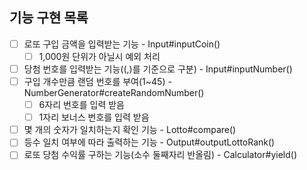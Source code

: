 ## 기능 구현 목록

- [ ] 로또 구입 금액을 입력받는 기능 - Input#inputCoin()
  - [ ] 1,000원 단위가 아닐시 예외 처리
- [ ] 당첨 번호를 입력받는 기능((,)를 기준으로 구분) - Input#inputNumber()
- [ ] 구입 개수만큼 랜덤 번호를 부여(1~45) - NumberGenerator#createRandomNumber()
  - [ ] 6자리 번호를 입력 받음
  - [ ] 1자리 보너스 번호를 입력 받음
- [ ] 몇 개의 숫자가 일치하는지 확인 기능 - Lotto#compare()
- [ ] 등수 일치 여부에 따라 출력하는 기능 - Output#outputLottoRank()
- [ ] 로또 당첨 수익률 구하는 기능(소수 둘째자리 반올림) - Calculator#yield()